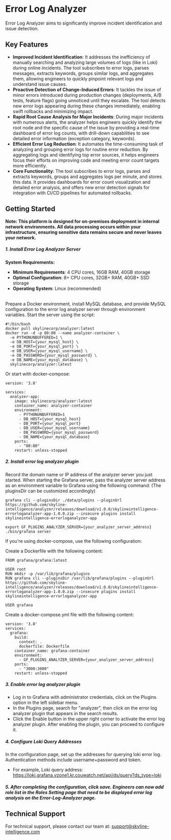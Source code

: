 # Error Log Analyzer

Error Log Analyzer aims to significantly improve incident identification and issue detection.

## Key Features
- **Improved Incident Identification**: It addresses the inefficiency of manually searching and analyzing large volumes of logs (like in Loki) during online incidents. The tool subscribes to error logs, parses messages, extracts keywords, groups similar logs, and aggregates them, allowing engineers to quickly pinpoint relevant logs and understand issue causes.
- **Proactive Detection of Change-Induced Errors**: It tackles the issue of minor errors introduced during production changes (deployments, A/B tests, feature flags) going unnoticed until they escalate. The tool detects new error logs appearing during these changes immediately, enabling swift rollbacks and minimizing impact.
- **Rapid Root Cause Analysis for Major Incidents**: During major incidents with numerous alerts, the analyzer helps engineers quickly identify the root node and the specific cause of the issue by providing a real-time dashboard of error log counts, with drill-down capabilities to see detailed error information (exception category, keywords).
- **Efficient Error Log Reduction**: It automates the time-consuming task of analyzing and grouping error logs for routine error reduction. By aggregating logs and identifying top error sources, it helps engineers focus their efforts on improving code and meeting error count targets more efficiently.
- **Core Functionality**: The tool subscribes to error logs, parses and extracts keywords, groups and aggregates logs per minute, and stores this data. It provides dashboards for error count visualization and detailed error analysis, and offers new error detection signals for integration with CI/CD pipelines for automated rollbacks.

## Getting Started
**Note: This platform is designed for on-premises deployment in internal network environments. All data processing occurs within your infrastructure, ensuring sensitive data remains secure and never leaves your network.**

##### 1\. Install Error Log Analyzer Server  <br>
**System Requirements:**
- **Minimum Requirements**: 4 CPU cores, 16GB RAM, 40GB storage
- **Optimal Configuration**: 8+ CPU cores, 32GB+ RAM, 40GB+ SSD storage
- **Operating System**: Linux (recommended)

<br> Prepare a Docker environment, install MySQL database, and provide MySQL configuration to the error log analyzer server through environment variables. Start the server using the script:  <br>

```
#!/bin/bash
docker pull skylinecorp/analyzer:latest
docker run -d -p 80:80 --name analyzer-container \
  -e PYTHONUNBUFFERED=1 \
  -e DB_HOST={your_mysql_host} \
  -e DB_PORT={your_mysql_port} \
  -e DB_USER={your_mysql_username} \
  -e DB_PASSWORD={your_mysql_password} \
  -e DB_NAME={your_mysql_database} \
  skylinecorp/analyzer:latest

```
Or start with docker-compose:
```
version: '3.8'

services:
  analyzer-app:
    image: skylinecorp/analyzer:latest
    container_name: analyzer-container
    environment:
      - PYTHONUNBUFFERED=1
      - DB_HOST={your_mysql_host}
      - DB_PORT={your_mysql_port}
      - DB_USER={your_mysql_username}
      - DB_PASSWORD={your_mysql_password}
      - DB_NAME={your_mysql_database}
    ports:
      - "80:80"
    restart: unless-stopped
```
##### 2\. Install error log analyzer plugin  <br>
Record the domain name or IP address of the analyzer server you just started. When starting the Grafana server, pass the analyzer server address as an environment variable to Grafana using the following command: (The pluginsDir can be customized accordingly)
```
grafana cli --pluginsDir ./data/plugins --pluginUrl https://github.com/skyline-intelligence/analyzer/releases/download/v1.0.0/skylineintelligence-errorloganalyzer-app-1.0.0.zip --insecure plugins install skylineintelligence-errorloganalyzer-app

export GF_PLUGINS_ANALYZER_SERVER={your_analyzer_server_address}
./bin/grafana server
```
If you're using docker-compose, use the following configuration:

Create a Dockerfile with the following content:
```
FROM grafana/grafana:latest

USER root
RUN mkdir -p /var/lib/grafana/plugins
RUN grafana cli --pluginsDir /var/lib/grafana/plugins --pluginUrl https://github.com/skyline-intelligence/analyzer/releases/download/v1.0.0/skylineintelligence-errorloganalyzer-app-1.0.0.zip --insecure plugins install skylineintelligence-errorloganalyzer-app

USER grafana
```

Create a docker-compose.yml file with the following content:
```
version: '3.8'
services:
  grafana:
    build: 
      context: .
      dockerfile: Dockerfile
    container_name: grafana-container
    environment:
      - GF_PLUGINS_ANALYZER_SERVER={your_analyzer_server_address}
    ports:
      - "3000:3000"
    restart: unless-stopped
```
##### 3\. Enable error log analyzer plugin  <br>
- Log in to Grafana with administrator credentials, click on the Plugins option in the left sidebar menu.
- In the Plugins page, search for "analyzer", then click on the error log analyzer plugin that appears in the search results.
- Click the Enable button in the upper right corner to activate the error log analyzer plugin. After enabling the plugin, you can proceed to configure it.

##### 4\. Configure Loki Query Addresses  <br>
In the configuration page, set up the addresses for querying loki error log. Authentication methods include username+password and token.  <br>
- For example, Loki query address: https://loki.grafana.vzone1.kr.couwatch.net/api/ds/query?ds_type=loki   <br>

##### 5\. After completing the configuration, click save. Engineers can now add role list in the Roles Setting page that need to be displayed error log analysis on the Error-Log-Analyzer page.


## Technical Support

For technical support, please contact our team at:
support@skyline-intelligence.com